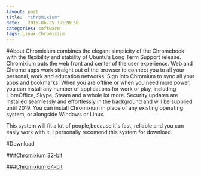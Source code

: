 ```yaml
---
layout: post
title:  "Chromixium"
date:   2015-06-25 17:28:58
categories: software
tags: Linux Chromixium
---
```


#About
Chromixium combines the elegant simplicity of the Chromebook with the flexibility and stability of Ubuntu’s Long Term Support release. 
Chromixium puts the web front and center of the user experience. 
Web and Chrome apps work straight out of the browser to connect you to all your personal, work and education networks. 
Sign into Chromium to sync all your apps and bookmarks. 
When you are offline or when you need more power, you can install any number of applications for work or play, including LibreOffice, Skype, Steam and a whole lot more. 
Security updates are installed seamlessly and effortlessly in the background and will be supplied until 2019. 
You can install Chromixium in place of any existing operating system, or alongside Windows or Linux.

This system will fit a lot of people,because it's fast, reliable and you can easly work with it.
I personally recomend this system for download.

#Download 

###[Chromixium 32-bit](https://sourceforge.net/projects/chromixium/files/latest/download?source=files)

###[Chromixium 64-bit](http://sourceforge.net/projects/chromixium/files/Chromixium-1.0-RC1-amd64.iso/download)

